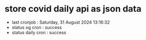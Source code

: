 # store covid daily api as json data

- last cronjob : Saturday, 31 August 2024 13:16:32
- status og cron : success
- status daily cron : success
      
      